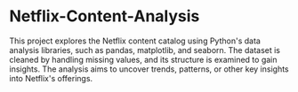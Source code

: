 # Netflix-Content-Analysis
This project explores the Netflix content catalog using Python's data analysis libraries, such as pandas, matplotlib, and seaborn. The dataset is cleaned by handling missing values, and its structure is examined to gain insights. The analysis aims to uncover trends, patterns, or other key insights into Netflix's offerings.
